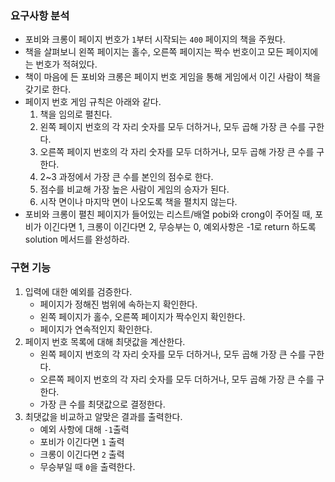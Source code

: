 ### 요구사항 분석

- 포비와 크롱이 페이지 번호가 `1`부터 시작되는 `400` 페이지의 책을 주웠다.
- 책을 살펴보니 왼쪽 페이지는 홀수, 오른쪽 페이지는 짝수 번호이고 모든 페이지에는 번호가 적혀있다.
- 책이 마음에 든 포비와 크롱은 페이지 번호 게임을 통해 게임에서 이긴 사람이 책을 갖기로 한다.
- 페이지 번호 게임 규칙은 아래와 같다.
    1. 책을 임의로 펼친다.
    2. 왼쪽 페이지 번호의 각 자리 숫자를 모두 더하거나, 모두 곱해 가장 큰 수를 구한다.
    3. 오른쪽 페이지 번호의 각 자리 숫자를 모두 더하거나, 모두 곱해 가장 큰 수를 구한다.
    4. 2~3 과정에서 가장 큰 수를 본인의 점수로 한다.
    5. 점수를 비교해 가장 높은 사람이 게임의 승자가 된다.
    6. 시작 면이나 마지막 면이 나오도록 책을 펼치지 않는다.
- 포비와 크롱이 펼친 페이지가 들어있는 리스트/배열 pobi와 crong이 주어질 때, 포비가 이긴다면 1, 크롱이 이긴다면 2, 무승부는 0, 예외사항은 -1로 return 하도록 solution 메서드를 완성하라.

### 구현 기능

1. 입력에 대한 예외를 검증한다.
    - 페이지가 정해진 범위에 속하는지 확인한다.
    - 왼쪽 페이지가 홀수, 오른쪽 페이지가 짝수인지 확인한다.
    - 페이지가 연속적인지 확인한다.
2. 페이지 번호 목록에 대해 최댓값을 계산한다.
    - 왼쪽 페이지 번호의 각 자리 숫자를 모두 더하거나, 모두 곱해 가장 큰 수를 구한다.
    - 오른쪽 페이지 번호의 각 자리 숫자를 모두 더하거나, 모두 곱해 가장 큰 수를 구한다.
    - 가장 큰 수를 최댓값으로 결정한다.
3. 최댓값을 비교하고 알맞은 결과를 출력한다.
    - 예외 사항에 대해 `-1`출력
    - 포비가 이긴다면 `1` 출력
    - 크롱이 이긴다면 `2` 출력
    - 무승부일 때 `0`을 출력한다.
    